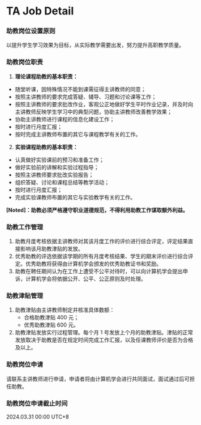 # TA Job Detail

### 助教岗位设置原则

以提升学生学习效果为目标，从实际教学需要出发，努力提升高职教学质量。

### 助教岗位职责

1. **理论课程助教的基本职责：**
- 随堂听课，因特殊情况不能到课需征得主讲教师的同意；
- 按照主讲教师的要求完成答疑、辅导、习题和讨论课等工作；
- 按照主讲教师的要求批改作业，客观公正地做好学生平时作业记录，并及时向主讲教师反映学生学习中的典型问题，协助主讲教师改善教学效果；
- 协助主讲教师进行课程的信息化建设工作；
- 按时进行月度汇报；
- 按时完成主讲教师布置的其它与课程教学有关的工作。

2. **实验课程助教的基本职责：**
- 认真做好实验课前的预习和准备工作；
- 做好实验前的讲解和实验过程指导；
- 按照主讲教师要求批改实验报告；
- 组织答疑、讨论和课程总结等教学活动；
- 按时进行月度汇报；
- 完成实验课教师布置的其它与实验教学有关的工作。

**[Noted]：助教必须严格遵守职业道德规范，不得利用助教工作谋取额外利益。**

### 助教工作管理

1. 助教月度考核依据主讲教师对其该月度工作的评价进行综合评定，评定结果直接影响该月助教津贴的发放。
2. 优秀助教的评选依据该学期的所有月度考核结果、学生的期末评价进行综合评定。优秀助教将获得由计算机学会颁发的优秀助教证书和奖励。
3. 助教在聘任期间认为在工作上遭受不公平对待时，可以向计算机学会提出申诉，计算机学会将依据公开、公平、公正原则及时处理。

### 助教津贴管理

1. 助教津贴由主讲教师制定并核准具体数额：
    - 合格助教津贴 400 元；
    - 优秀助教津贴 600 元。
2. 助教津贴发放实行过程管理。每个月 1 号发放上个月的助教津贴。津贴的正常发放取决于助教是否在规定时间完成工作汇报，以及任课教师评价是否为合格及以上。

### 助教岗位申请

请联系主讲教师进行申请，申请者将由计算机学会进行共同面试，面试通过后可担任助教。

### 助教岗位申请截止时间

2024.03.31 00:00 UTC+8